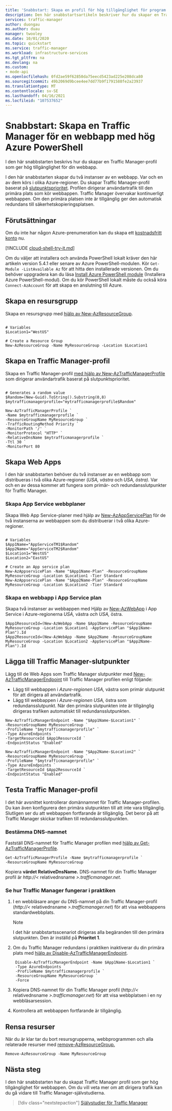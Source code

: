 ```yaml
---
title: 'Snabbstart: Skapa en profil för hög tillgänglighet för program – Azure PowerShell – Azure Traffic Manager'
description: Den här snabbstartsartikeln beskriver hur du skapar en Traffic Manager profil för att skapa en webbapp med hög åtkomst.
services: traffic-manager
author: duongau
ms.author: duau
manager: twooley
ms.date: 10/01/2020
ms.topic: quickstart
ms.service: traffic-manager
ms.workload: infrastructure-services
ms.tgt_pltfrm: na
ms.devlang: na
ms.custom:
- mode-api
ms.openlocfilehash: 0fd2ae59f62850da75eecd5423ad225e208dca80
ms.sourcegitcommit: 49b2069d9bcee4ee7dd77b9f1791588fe2a23937
ms.translationtype: MT
ms.contentlocale: sv-SE
ms.lasthandoff: 04/16/2021
ms.locfileid: "107537652"
---
```

# <a name="quickstart-create-a-traffic-manager-profile-for-a-highly-available-web-application-using-azure-powershell"></a>Snabbstart: Skapa en Traffic Manager för en webbapp med hög Azure PowerShell

I den här snabbstarten beskrivs hur du skapar en Traffic Manager-profil som ger hög tillgänglighet för din webbapp.

I den här snabbstarten skapar du två instanser av en webbapp. Var och en av dem körs i olika Azure-regioner. Du skapar Traffic Manager-profil baserat på [slutpunktsprioritet](traffic-manager-routing-methods.md#priority-traffic-routing-method). Profilen dirigerar användartrafik till den primära plats som kör webbappen. Traffic Manager övervakar kontinuerligt webbappen. Om den primära platsen inte är tillgänglig ger den automatisk redundans till säkerhetskopieringsplatsen.

## <a name="prerequisites"></a>Förutsättningar

Om du inte har någon Azure-prenumeration kan du skapa ett [kostnadsfritt konto](https://azure.microsoft.com/free/?WT.mc_id=A261C142F) nu.

[!INCLUDE [cloud-shell-try-it.md](../../includes/cloud-shell-try-it.md)]

Om du väljer att installera och använda PowerShell lokalt kräver den här artikeln version 5.4.1 eller senare av Azure PowerShell-modulen. Kör `Get-Module -ListAvailable Az` för att hitta den installerade versionen. Om du behöver uppgradera kan du läsa [Install Azure PowerShell module](/powershell/azure/install-Az-ps) (Installera Azure PowerShell-modul). Om du kör PowerShell lokalt måste du också köra `Connect-AzAccount` för att skapa en anslutning till Azure.

## <a name="create-a-resource-group"></a>Skapa en resursgrupp
Skapa en resursgrupp med [hjälp av New-AzResourceGroup](/powershell/module/az.resources/new-azresourcegroup).

```azurepowershell-interactive

# Variables
$Location1="WestUS"

# Create a Resource Group
New-AzResourceGroup -Name MyResourceGroup -Location $Location1
```

## <a name="create-a-traffic-manager-profile"></a>Skapa en Traffic Manager-profil

Skapa en Traffic Manager-profil [med hjälp av New-AzTrafficManagerProfile](/powershell/module/az.trafficmanager/new-aztrafficmanagerprofile) som dirigerar användartrafik baserat på slutpunktsprioritet.

```azurepowershell-interactive

# Generates a random value
$Random=(New-Guid).ToString().Substring(0,8)
$mytrafficmanagerprofile="mytrafficmanagerprofile$Random"

New-AzTrafficManagerProfile `
-Name $mytrafficmanagerprofile `
-ResourceGroupName MyResourceGroup `
-TrafficRoutingMethod Priority `
-MonitorPath '/' `
-MonitorProtocol "HTTP" `
-RelativeDnsName $mytrafficmanagerprofile `
-Ttl 30 `
-MonitorPort 80
```

## <a name="create-web-apps"></a>Skapa Web Apps

I den här snabbstarten behöver du två instanser av en webbapp som distribueras i två olika Azure-regioner (*USA, västra* och *USA, östra).* Var och en av dessa kommer att fungera som primär- och redundansslutpunkter för Traffic Manager.

### <a name="create-web-app-service-plans"></a>Skapa App Service webbplaner
Skapa Web App Service-planer med hjälp av [New-AzAppServicePlan](/powershell/module/az.websites/new-azappserviceplan) för de två instanserna av webbappen som du distribuerar i två olika Azure-regioner.

```azurepowershell-interactive

# Variables
$App1Name="AppServiceTM1$Random"
$App2Name="AppServiceTM2$Random"
$Location1="WestUS"
$Location2="EastUS"

# Create an App service plan
New-AzAppservicePlan -Name "$App1Name-Plan" -ResourceGroupName MyResourceGroup -Location $Location1 -Tier Standard
New-AzAppservicePlan -Name "$App2Name-Plan" -ResourceGroupName MyResourceGroup -Location $Location2 -Tier Standard

```
### <a name="create-a-web-app-in-the-app-service-plan"></a>Skapa en webbapp i App Service plan
Skapa två instanser av webbappen med Hjälp av [New-AzWebApp](/powershell/module/az.websites/new-azwebapp) i App Service i Azure-regionerna *USA,* västra *och USA,* östra.

```azurepowershell-interactive
$App1ResourceId=(New-AzWebApp -Name $App1Name -ResourceGroupName MyResourceGroup -Location $Location1 -AppServicePlan "$App1Name-Plan").Id
$App2ResourceId=(New-AzWebApp -Name $App2Name -ResourceGroupName MyResourceGroup -Location $Location2 -AppServicePlan "$App2Name-Plan").Id

```

## <a name="add-traffic-manager-endpoints"></a>Lägga till Traffic Manager-slutpunkter
Lägg till de Web Apps som Traffic Manager slutpunkter med [New-AzTrafficManagerEndpoint](/powershell/module/az.trafficmanager/new-aztrafficmanagerendpoint) till Traffic Manager profilen enligt följande:
- Lägg till webbappen i *Azure-regionen USA,* västra som primär slutpunkt för att dirigera all användartrafik. 
- Lägg till webbappen i *Azure-regionen USA,* östra som redundansslutpunkt. När den primära slutpunkten inte är tillgänglig dirigeras trafiken automatiskt till redundansslutpunkten.

```azurepowershell-interactive
New-AzTrafficManagerEndpoint -Name "$App1Name-$Location1" `
-ResourceGroupName MyResourceGroup `
-ProfileName "$mytrafficmanagerprofile" `
-Type AzureEndpoints `
-TargetResourceId $App1ResourceId `
-EndpointStatus "Enabled"

New-AzTrafficManagerEndpoint -Name "$App2Name-$Location2" `
-ResourceGroupName MyResourceGroup `
-ProfileName "$mytrafficmanagerprofile" `
-Type AzureEndpoints `
-TargetResourceId $App2ResourceId `
-EndpointStatus "Enabled"
```

## <a name="test-traffic-manager-profile"></a>Testa Traffic Manager-profil

I det här avsnittet kontrollerar domännamnet för Traffic Manager-profilen. Du kan även konfigurera den primära slutpunkten till att inte vara tillgänglig. Slutligen ser du att webbappen fortfarande är tillgänglig. Det beror på att Traffic Manager skickar trafiken till redundansslutpunkten.

### <a name="determine-the-dns-name"></a>Bestämma DNS-namnet

Fastställ DNS-namnet för Traffic Manager profilen med [hjälp av Get-AzTrafficManagerProfile](/powershell/module/az.trafficmanager/get-aztrafficmanagerprofile).

```azurepowershell-interactive
Get-AzTrafficManagerProfile -Name $mytrafficmanagerprofile `
-ResourceGroupName MyResourceGroup
```

Kopiera **värdet RelativeDnsName.** DNS-namnet för din Traffic Manager profil är *http://<* relativednsname *>.trafficmanager.net*. 

### <a name="view-traffic-manager-in-action"></a>Se hur Traffic Manager fungerar i praktiken
1. I en webbläsare anger du DNS-namnet på din Traffic Manager-profil (*http://<* relativednsname *>.trafficmanager.net*) för att visa webbappens standardwebbplats.

    > [!NOTE]
    > I det här snabbstartsscenariot dirigeras alla begäranden till den primära slutpunkten. Den är inställd på **Prioritet 1**.
2. Om du Traffic Manager redundans i praktiken inaktiverar du din primära plats med [hjälp av Disable-AzTrafficManagerEndpoint](/powershell/module/az.trafficmanager/disable-aztrafficmanagerendpoint).

   ```azurepowershell-interactive
    Disable-AzTrafficManagerEndpoint -Name $App1Name-$Location1 `
    -Type AzureEndpoints `
    -ProfileName $mytrafficmanagerprofile `
    -ResourceGroupName MyResourceGroup `
    -Force
   ```
3. Kopiera DNS-namnet för din Traffic Manager profil (*http://<* relativednsname *>.trafficmanager.net*) för att visa webbplatsen i en ny webbläsarsession.
4. Kontrollera att webbappen fortfarande är tillgänglig.

## <a name="clean-up-resources"></a>Rensa resurser

När du är klar tar du bort resursgrupperna, webbprogrammen och alla relaterade resurser med [remove-AzResourceGroup.](/powershell/module/az.resources/remove-azresourcegroup)

```azurepowershell-interactive
Remove-AzResourceGroup -Name MyResourceGroup
```

## <a name="next-steps"></a>Nästa steg

I den här snabbstarten har du skapat Traffic Manager profil som ger hög tillgänglighet för webbappen. Om du vill veta mer om att dirigera trafik kan du gå vidare till Traffic Manager-självstudierna.

> [!div class="nextstepaction"]
> [Självstudier för Traffic Manager](tutorial-traffic-manager-improve-website-response.md)
